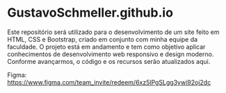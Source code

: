 # GustavoSchmeller.github.io
Este repositório será utilizado para o desenvolvimento de um site feito em HTML, CSS e Bootstrap, criado em conjunto com minha equipe da faculdade. O projeto está em andamento e tem como objetivo aplicar conhecimentos de desenvolvimento web responsivo e design moderno. Conforme avançarmos, o código e os recursos serão atualizados aqui.

Figma: https://www.figma.com/team_invite/redeem/6xz5lPgSLgg3ywi92oj2dc
